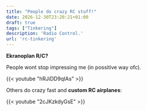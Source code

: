 ```yaml
---
title: "People do crazy RC stuff!"
date: 2026-12-30T23:20:21+01:00
draft: true
tags: ["Tinkering"]
description: 'Radio Control.'
url: 'rc-tinkering'
---
```


**Ekranoplan R/C?**

People wont stop impressing me (in possitive way ofc).

<!-- 
https://www.youtube.com/watch?v=hRJiDD9qIAs
 -->

{{< youtube "hRJiDD9qIAs" >}}


Others do crazy fast and **custom RC airplanes**:
<!-- 
https://youtube.com/shorts/2cJKzkdyGsE
 -->

{{< youtube "2cJKzkdyGsE" >}}
